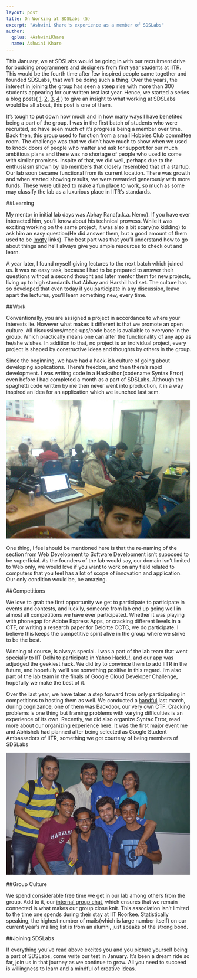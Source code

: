 ```yaml
---
layout: post
title: On Working at SDSLabs (5)
excerpt: "Ashwini Khare's experience as a member of SDSLabs"
author:
  gplus: +AshwiniKhare
  name: Ashwini Khare
---
```

This January, we at SDSLabs would be going in with our recruitment drive for budding programmers and designers from first year students at IITR. This would be the fourth time after few inspired people came together and founded SDSLabs, that we’ll be doing such a thing. Over the years, the interest in joining the group has seen a steep rise with more than 300 students appearing for our written test last year. Hence, we started a series a blog posts( [1](http://blog.sdslabs.co/2012/01/work-at-the-sds), [2](http://blog.sdslabs.co/2012/12/working-at-sdslabs), [3](http://blog.sdslabs.co/2012/12/sdslabs-my-experiences), [4](http://blog.sdslabs.co/2013/12/working-sdslabs-4) ) to give an insight to what working at SDSLabs would be all about, this post is one of them.

It’s tough to put down how much and in how many ways I have benefited being a part of the group. I was in the first batch of students who were recruited, so have seen much of it’s progress being a member over time. Back then, this group used to function from a small Hobbies Club committee room. The challenge was that we didn’t have much to show when we used to knock doors of people who matter and ask for support for our much ambitious plans and there was no shortage of people who used to come with similar promises. Inspite of that, we did well, perhaps due to the enthusiasm shown by lab members that closely resembled that of a startup. Our lab soon became functional from its current location. There was growth and when started showing results, we were rewarded generously with more funds. These were utilized to make a fun place to work, so much as some may classify the lab as a luxurious place in IITR’s standards. 

##Learning

My mentor in initial lab days was Abhay Rana(a.k.a. Nemo). If you have ever interacted him, you’ll know about his technical prowess. While it was exciting working on the same project, it was also a bit scary(no kidding) to ask him an easy question(He did answer them, but a good amount of them used to be [lmgty](http://lmgtfy.com/) links). The best part was that you’ll understand how to go about things and he’ll always give you ample resources to check out and learn.    

A year later, I found myself giving lectures to the next batch which joined us. It was no easy task, because I had to be prepared to answer their questions without a second thought and later mentor them for new projects, living up to high standards that Abhay and Harshil had set. The culture has so developed that even today if you participate in any discussion, leave apart the lectures, you’ll learn something new, every time.

##Work

Conventionally, you are assigned a project in accordance to where your interests lie. However what makes it different is that we promote an open culture. All discussions/mock-ups/code base is available to everyone in the group. Which practically means one can alter the functionality of any app as he/she wishes. In addition to that, no project is an individual project, every project is shaped by constructive ideas and thoughts by others in the group.

Since the beginning, we have had a hack-ish culture of going about developing applications. There’s freedom, and then there’s rapid development. I was writing code in a Hackathon(codename:Syntax Error) even before I had completed a month as a part of SDSLabs. Although the spaghetti code written by me then never went into production, it in a way inspired an idea for an application which we launched last sem.

![First Hackathon in SDSLabs](/images/posts/syntaxerror1.jpg)

One thing, I feel should be mentioned here is that the re-naming of the section from Web Development to Software Development isn’t supposed to be superficial. As the founders of the lab would say, our domain isn’t limited to Web only, we would love if you want to work on any field related to computers that you feel has a lot of scope of innovation and application. Our only condition would be, be amazing.

##Competitions

We love to grab the first opportunity we get to participate to participate in events and contests, and luckily, someone from lab end up going well in almost all competitions we have ever participated. Whether it was playing with phonegap for Adobe Express Apps, or cracking different levels in a  CTF, or writing a research paper for Deloitte CCTC, we do participate. I believe this keeps the competitive spirit alive in the group where we strive to be the best. 

Winning of course, is always special. I was a part of the lab team that went specially to IIT Delhi to participate in [Yahoo HackU!](http://blog.sdslabs.co/2012/09/hacku), and our app was adjudged the geekiest hack. We did try to convince them to add IITR in the future, and hopefully we’ll see something positive in this regard. I’m also part of the lab team in the finals of Google Cloud Developer Challenge, hopefully we make the best of it.

Over the last year, we have taken a step forward from only participating in competitions to hosting them as well. We conducted a [handful](http://blog.sdslabs.co/2013/04/competitions-galore) last march, during cognizance, one of them was Backdoor, our very own CTF. Cracking problems is one thing but framing problems with varying difficulties is an experience of its own. Recently, we did also organize Syntax Error, read more about our organizing experience [here](http://blog.sdslabs.co/2013/10/syntax-error-2013). It was the first major event me and Abhishek had planned after being selected as Google Student Ambassadors of IITR, something we got courtesy of being members of SDSLabs

![Organizing Team of Syntax Error](/images/posts/syntaxerror2.jpg)

##Group Culture

We spend considerable free time we get in our lab among others from the group. Add to it, our [internal group chat](http://blog.sdslabs.co/2012/12/how-does-sdslabs-work), which ensures that we remain connected is what makes our group close knit. This association isn’t limited to the time one spends during their stay at IIT Roorkee. Statistically speaking, the highest number of mails(which is large number itself) on our current year’s mailing list is from an alumni, just speaks of the strong bond.

##Joining SDSLabs

If everything you’ve read above excites you and you picture yourself being a part of SDSLabs, come write our test in January. It’s been a dream ride so far, join us in that journey as we continue to grow. All you need to succeed is willingness to learn and a mindful of creative ideas. 
